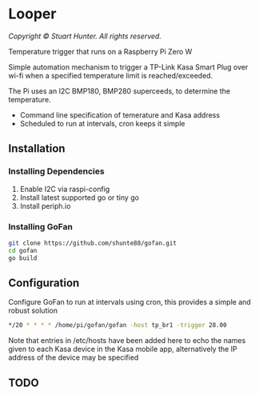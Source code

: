 # Looper

_Copyright &copy; Stuart Hunter. All rights reserved._

Temperature trigger that runs on a Raspberry Pi Zero W

Simple automation mechanism to trigger a TP-Link Kasa Smart Plug over wi-fi when a specified temperature limit is reached/exceeded.

The Pi uses an I2C BMP180, BMP280 superceeds, to determine the temperature.

* Command line specification of temerature and Kasa address
* Scheduled to run at intervals, cron keeps it simple

## Installation

### Installing Dependencies

1. Enable I2C via raspi-config
2. Install latest supported go or tiny go
3. Install periph.io

### Installing GoFan

```sh
git clone https://github.com/shunte88/gofan.git
cd gofan
go build
```

## Configuration

Configure GoFan to run at intervals using cron, this provides a simple and robust solution

```sh
*/20 * * * * /home/pi/gofan/gofan -host tp_br1 -trigger 28.00
```

Note that entries in /etc/hosts have been added here to echo the names given to each Kasa device in the Kasa mobile app, alternatively the IP address of the device may be specified

## TODO


